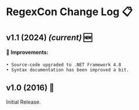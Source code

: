 # RegexCon Change Log 📋

## v1.1 (2024) *(current)* 🆕
#### 🌟 Improvements:
    • Source-code upgraded to .NET Framework 4.8
    • Syntax documentation has been improved a bit.

## v1.0 (2016) 🔄
Initial Release.